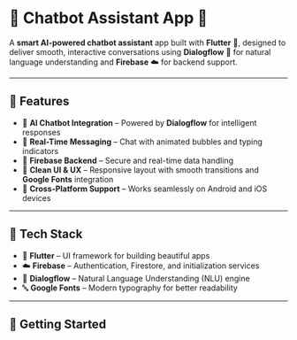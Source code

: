 # 🤖 Chatbot Assistant App 🚀

A **smart AI-powered chatbot assistant** app built with **Flutter** 💙, designed to deliver smooth, interactive conversations using **Dialogflow** 🧠 for natural language understanding and **Firebase** ☁️ for backend support.

---

## 💬 Features

- 🤖 **AI Chatbot Integration** – Powered by **Dialogflow** for intelligent responses  
- 💬 **Real-Time Messaging** – Chat with animated bubbles and typing indicators  
- 🔄 **Firebase Backend** – Secure and real-time data handling  
- 🎨 **Clean UI & UX** – Responsive layout with smooth transitions and **Google Fonts** integration  
- 📲 **Cross-Platform Support** – Works seamlessly on Android and iOS devices  

---

## 🔧 Tech Stack

- 💙 **Flutter** – UI framework for building beautiful apps  
- ☁️ **Firebase** – Authentication, Firestore, and initialization services  
- 🧠 **Dialogflow** – Natural Language Understanding (NLU) engine  
- 🔤 **Google Fonts** – Modern typography for better readability  

---

## 🚀 Getting Started


